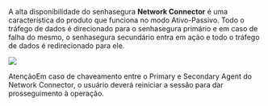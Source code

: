 A alta disponibilidade do senhasegura **Network Connector** é uma característica do produto que funciona no modo Ativo\-Passivo. Todo o tráfego de dados é direcionado para o senhasegura primário e em caso de falha do mesmo, o senhasegura secundário entra em ação e todo o tráfego de dados é redirecionado para ele.

![](https://cdn.document360.io/5a1d58df-64ce-42a2-8b23-688477d32f33/Images/Documentation/network-connector-architecture.png)

AtençãoEm caso de chaveamento entre o Primary e Secondary Agent do Network Connector, o usuário deverá reiniciar a sessão para dar prosseguimento à operação.  


  


